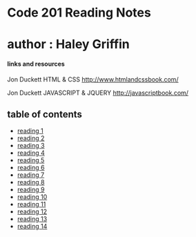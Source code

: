 # Code 201 Reading Notes

# author : Haley Griffin
#### links and resources 
Jon Duckett HTML & CSS
http://www.htmlandcssbook.com/

Jon Duckett JAVASCRIPT & JQUERY
http://javascriptbook.com/

## table of contents 
- [reading 1](/reading-notes/reading-01.md)
- [reading 2](/reading-notes/reading-02.md)
- [reading 3](/reading-notes/reading-03.md)
- [reading 4](/reading-notes/reading-04.md)
- [reading 5](/reading-notes/reading-05.md)
- [reading 6](/reading-notes/reading-06.md)
- [reading 7](/reading-notes/reading-07.md)
- [reading 8](/reading-notes/reading-08.md)
- [reading 9](/reading-notes/reading-09.md)
- [reading 10](/reading-notes/reading-10.md)
- [reading 11](/reading-notes/reading-11.md)
- [reading 12](/reading-notes/reading-12.md)
- [reading 13](/reading-notes/reading-13.md)
- [reading 14](/reading-notes/reading-14.md)

